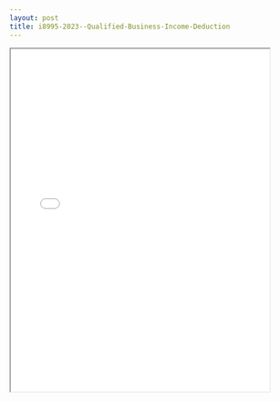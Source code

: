 ```yaml
---
layout: post
title: i8995-2023--Qualified-Business-Income-Deduction
---
```


<div class="pdf-container">
<iframe src="/ea/assets/pdfs/i8995-2023--Qualified-Business-Income-Deduction.pdf" height="600" width="90%" allowFullScreen="true"></iframe>
</div>

